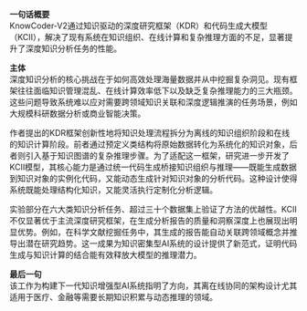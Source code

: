 **一句话概要**  
KnowCoder-V2通过知识驱动的深度研究框架（KDR）和代码生成大模型（KCII），解决了现有系统在知识组织、在线计算和复杂推理方面的不足，显著提升了深度知识分析任务的性能。

**主体**  
深度知识分析的核心挑战在于如何高效处理海量数据并从中挖掘复杂洞见。现有框架往往面临知识管理混乱、在线计算效率低下以及缺乏复杂推理能力的三大瓶颈。这些问题导致系统难以应对需要跨领域知识关联和深度逻辑推演的任务场景，例如大规模科研数据分析或商业智能决策。

作者提出的KDR框架创新性地将知识处理流程拆分为离线的知识组织阶段和在线的知识计算阶段。前者通过预定义类结构将原始数据转化为系统化的知识对象，后者则引入基于知识图谱的复杂推理步骤。为了适配这一框架，研究进一步开发了KCII模型，其核心能力是通过统一代码生成桥接知识组织与推理——既能生成数据到知识对象的实例化代码，又能动态生成针对知识对象的分析代码。这种设计使得系统既能处理结构化知识，又能灵活执行定制化分析逻辑。

实验部分在六大类知识分析任务、超过三十个数据集上验证了方法的优越性。KCII不仅显著优于主流深度研究框架，在生成分析报告的质量和洞察深度上也展现出明显优势。例如，在科学文献挖掘任务中，其生成的报告能自动关联跨领域概念并推导出潜在研究趋势。这一成果为知识密集型AI系统的设计提供了新范式，证明代码生成与知识计算的结合能有效释放大模型的推理潜力。

**最后一句**  
该工作为构建下一代知识增强型AI系统指明了方向，其离在线协同的架构设计尤其适用于医疗、金融等需要长期知识积累与动态推理的领域。